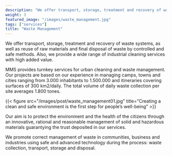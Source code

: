 ```yaml
---
description: "We offer transport, storage, treatment and recovery of waste systems"
weight: 3
featured_image: "/images/waste_management.jpg"
tags: ["services"]
title: "Waste Management"
---
```


We offer transport, storage, treatment and recovery of waste systems, as well as reuse of raw materials and final disposal of waste by controlled and safe methods. Also, we provide a wide range of industrial cleaning services with high added value.

MMS provides turnkey services for urban cleaning and waste management. Our projects are based on our experience in managing camps, towns and cities ranging from 3.000 inhabitants to 1.500.000 and itineraries covering surfaces of 300 km2/daily. The total volume of daily waste collection per site averages 1.800 tones.

{{< figure src="/images/post/waste_management01.jpg" title="Creating a clean and safe environment is the first step for people’s well-being" >}}

Our aim is to protect the environment and the health of the citizens through an innovative, rational and reasonable management of solid and hazardous materials guarantying the trust deposited in our services.

We promote correct management of waste in communities, business and industries using safe and advanced technology during the process: waste collection, transport, storage and disposal.

